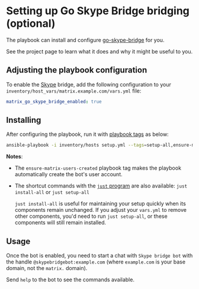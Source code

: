 # Setting up Go Skype Bridge bridging (optional)

The playbook can install and configure [go-skype-bridge](https://github.com/kelaresg/go-skype-bridge) for you.

See the project page to learn what it does and why it might be useful to you.

## Adjusting the playbook configuration

To enable the [Skype](https://www.skype.com/) bridge, add the following configuration to your `inventory/host_vars/matrix.example.com/vars.yml` file:

```yaml
matrix_go_skype_bridge_enabled: true
```

## Installing

After configuring the playbook, run it with [playbook tags](playbook-tags.md) as below:

<!-- NOTE: let this conservative command run (instead of install-all) to make it clear that failure of the command means something is clearly broken. -->
```sh
ansible-playbook -i inventory/hosts setup.yml --tags=setup-all,ensure-matrix-users-created,start
```

**Notes**:

- The `ensure-matrix-users-created` playbook tag makes the playbook automatically create the bot's user account.

- The shortcut commands with the [`just` program](just.md) are also available: `just install-all` or `just setup-all`

  `just install-all` is useful for maintaining your setup quickly when its components remain unchanged. If you adjust your `vars.yml` to remove other components, you'd need to run `just setup-all`, or these components will still remain installed.

## Usage

Once the bot is enabled, you need to start a chat with `Skype bridge bot` with the handle `@skypebridgebot:example.com` (where `example.com` is your base domain, not the `matrix.` domain).

Send `help` to the bot to see the commands available.
